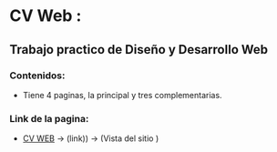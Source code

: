 # CV Web : 

## **Trabajo practico de Diseño y Desarrollo Web**

### **Contenidos:**

- Tiene 4 paginas, la principal y tres complementarias.

### **Link de la pagina:**
- [CV WEB](https://vinomarilyn.github.io/tpcvwebuade/index.html) -> (link)) -> (Vista del sitio )
